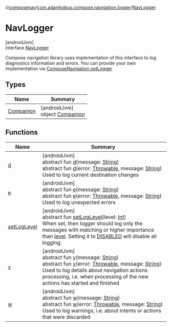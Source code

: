 //[composenav](../../../index.md)/[com.adamkobus.compose.navigation.logger](../index.md)/[NavLogger](index.md)

# NavLogger

[androidJvm]\
interface [NavLogger](index.md)

Compose navigation library uses implementation of this interface to log diagnostics information and errors. You can provide your own implementation via [ComposeNavigation.setLogger](../../com.adamkobus.compose.navigation/-compose-navigation/set-logger.md)

## Types

| Name | Summary |
|---|---|
| [Companion](-companion/index.md) | [androidJvm]<br>object [Companion](-companion/index.md) |

## Functions

| Name | Summary |
|---|---|
| [d](d.md) | [androidJvm]<br>abstract fun [d](d.md)(message: [String](https://kotlinlang.org/api/latest/jvm/stdlib/kotlin/-string/index.html))<br>abstract fun [d](d.md)(error: [Throwable](https://kotlinlang.org/api/latest/jvm/stdlib/kotlin/-throwable/index.html), message: [String](https://kotlinlang.org/api/latest/jvm/stdlib/kotlin/-string/index.html))<br>Used to log current destination changes |
| [e](e.md) | [androidJvm]<br>abstract fun [e](e.md)(message: [String](https://kotlinlang.org/api/latest/jvm/stdlib/kotlin/-string/index.html))<br>abstract fun [e](e.md)(error: [Throwable](https://kotlinlang.org/api/latest/jvm/stdlib/kotlin/-throwable/index.html), message: [String](https://kotlinlang.org/api/latest/jvm/stdlib/kotlin/-string/index.html))<br>Used to log unexpected errors |
| [setLogLevel](set-log-level.md) | [androidJvm]<br>abstract fun [setLogLevel](set-log-level.md)(level: [Int](https://kotlinlang.org/api/latest/jvm/stdlib/kotlin/-int/index.html))<br>When set, then logger should log only the messages with matching or higher importance than [level](set-log-level.md). Setting it to [DISABLED](-companion/-d-i-s-a-b-l-e-d.md) will disable all logging. |
| [v](v.md) | [androidJvm]<br>abstract fun [v](v.md)(message: [String](https://kotlinlang.org/api/latest/jvm/stdlib/kotlin/-string/index.html))<br>abstract fun [v](v.md)(error: [Throwable](https://kotlinlang.org/api/latest/jvm/stdlib/kotlin/-throwable/index.html), message: [String](https://kotlinlang.org/api/latest/jvm/stdlib/kotlin/-string/index.html))<br>Used to log details about navigation actions processing, i.e. when processing of the new actions has started and finished |
| [w](w.md) | [androidJvm]<br>abstract fun [w](w.md)(message: [String](https://kotlinlang.org/api/latest/jvm/stdlib/kotlin/-string/index.html))<br>abstract fun [w](w.md)(error: [Throwable](https://kotlinlang.org/api/latest/jvm/stdlib/kotlin/-throwable/index.html), message: [String](https://kotlinlang.org/api/latest/jvm/stdlib/kotlin/-string/index.html))<br>Used to log warnings, i.e. about intents or actions that were discarded |
